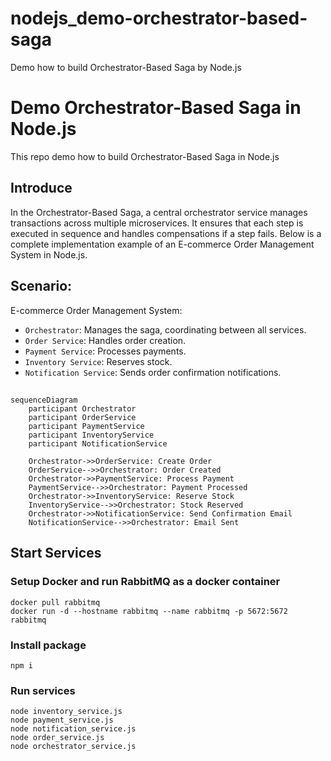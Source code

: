 # nodejs_demo-orchestrator-based-saga
Demo how to build Orchestrator-Based Saga by Node.js

# Demo Orchestrator-Based Saga in Node.js
This repo demo how to build Orchestrator-Based Saga in Node.js

## Introduce

In the Orchestrator-Based Saga, a central orchestrator service manages transactions across multiple microservices. It ensures that each step is executed in sequence and handles compensations if a step fails. Below is a complete implementation example of an E-commerce Order Management System in Node.js.

## Scenario: 

E-commerce Order Management System:

- `Orchestrator`: Manages the saga, coordinating between all services.
- `Order Service`: Handles order creation.
- `Payment Service`: Processes payments.
- `Inventory Service`: Reserves stock.
- `Notification Service`: Sends order confirmation notifications.

##

```mermaid
sequenceDiagram
    participant Orchestrator
    participant OrderService
    participant PaymentService
    participant InventoryService
    participant NotificationService

    Orchestrator->>OrderService: Create Order
    OrderService-->>Orchestrator: Order Created
    Orchestrator->>PaymentService: Process Payment
    PaymentService-->>Orchestrator: Payment Processed
    Orchestrator->>InventoryService: Reserve Stock
    InventoryService-->>Orchestrator: Stock Reserved
    Orchestrator->>NotificationService: Send Confirmation Email
    NotificationService-->>Orchestrator: Email Sent

```

## Start Services

### Setup Docker and run RabbitMQ as a docker container

```
docker pull rabbitmq
docker run -d --hostname rabbitmq --name rabbitmq -p 5672:5672 rabbitmq
```

### Install package
```
npm i
```

### Run services
```
node inventory_service.js
node payment_service.js
node notification_service.js
node order_service.js
node orchestrator_service.js
```
